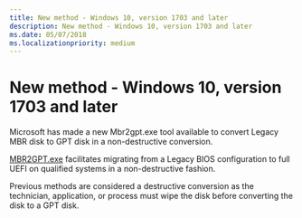 ```yaml
---
title: New method - Windows 10, version 1703 and later
description: New method - Windows 10, version 1703 and later
ms.date: 05/07/2018
ms.localizationpriority: medium
---
```



# New method - Windows 10, version 1703 and later


Microsoft has made a new Mbr2gpt.exe tool available to convert Legacy MBR disk to GPT disk in a non-destructive conversion.

[MBR2GPT.exe](https://docs.microsoft.com/windows/deployment/mbr-to-gpt) facilitates migrating from a Legacy BIOS configuration to full UEFI on qualified systems in a non-destructive fashion.

Previous methods are considered a destructive conversion as the technician, application, or process must wipe the disk before converting the disk to a GPT disk.




